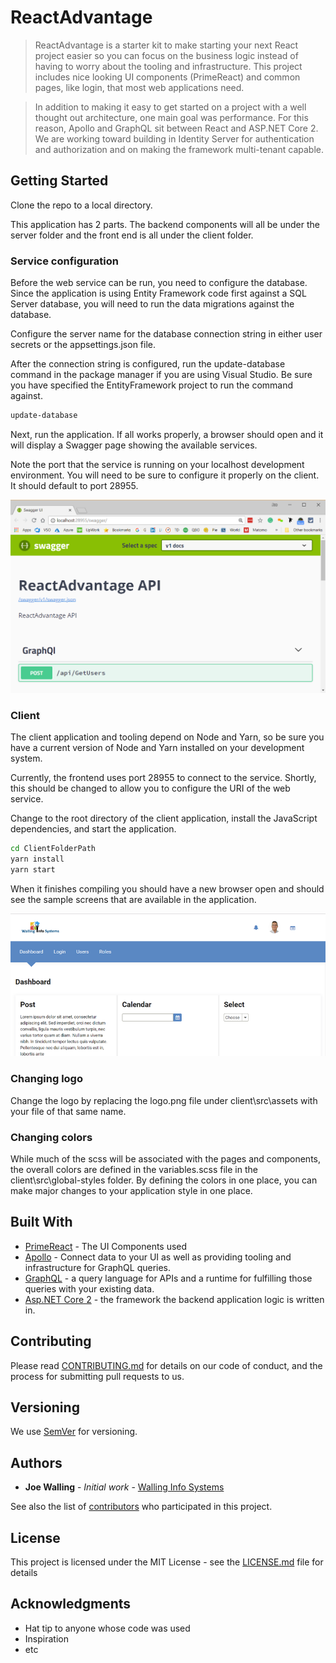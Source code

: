 # ReactAdvantage
> ReactAdvantage is a starter kit to make starting your next React project easier so you can focus on the business logic instead of having to worry about the tooling and infrastructure. This project includes nice looking UI components (PrimeReact) and common pages, like login, that most web applications need.

>In addition to making it easy to get started on a project with a well thought out architecture, one main goal was performance. For this reason, Apollo and GraphQL sit between React and ASP.NET Core 2. We are working toward building in Identity Server for authentication and authorization and on making the framework multi-tenant capable. 

## Getting Started

Clone the repo to a local directory. 

This application has 2 parts. The backend components will all be under the server folder and the front end is all under the client folder.

### Service configuration 

Before the web service can be run, you need to configure the database. Since the application is using Entity Framework code first against a SQL Server database, you will need to run the data migrations against the database.

Configure the server name for the database connection string in either user secrets or the appsettings.json file.

After the connection string is configured, run the update-database command in the package manager if you are using Visual Studio. Be sure you have specified the EntityFramework project to run the command against.

```sh
update-database
```

Next, run the application. If all works properly, a browser should open and it will display a Swagger page showing the available services.

Note the port that the service is running on your localhost development environment. You will need to be sure to configure it properly on the client. It should default to port 28955.

<img src="images/swaggerRunning.png" >

### Client
The client application and tooling depend on Node and Yarn, so be sure you have a current version of Node and Yarn installed on your development system.

Currently, the frontend uses port 28955 to connect to the service. Shortly, this should be changed to allow you to configure the URI of the web service.

Change to the root directory of the client application, install the JavaScript dependencies, and start the application.

```sh
cd ClientFolderPath
yarn install
yarn start
```
When it finishes compiling you should have a new browser open and should see the sample screens that are available in the application.

<img src="images/ReactAdvantageClientScreenshot.png">

### Changing logo
Change the logo by replacing the logo.png file under client\src\assets with your file of that same name.

### Changing colors
While much of the scss will be associated with the pages and components, the overall colors are defined in the variables.scss file in the client\src\global-styles folder. By defining the colors in one place, you can make major changes to your application style in one place.

## Built With

* [PrimeReact](https://www.primefaces.org/primereact/#/) - The UI Components used
* [Apollo](https://www.apollographql.com/) - Connect data to your UI as well as providing tooling and infrastructure for GraphQL queries.
* [GraphQL](https://graphql.org) - a query language for APIs and a runtime for fulfilling those queries with your existing data.
* [Asp.NET Core 2](https://docs.microsoft.com/en-us/aspnet/core/getting-started/?view=aspnetcore-2.1) - the framework the backend application logic is written in.

## Contributing

Please read [CONTRIBUTING.md](codeofconduct.md) for details on our code of conduct, and the process for submitting pull requests to us.

## Versioning

We use [SemVer](http://semver.org/) for versioning. 

## Authors

* **Joe Walling** - *Initial work* - [Walling Info Systems](https://wallingis.com)

See also the list of [contributors](https://github.com/joewalling/reactadvantage/contributors) who participated in this project.

## License

This project is licensed under the MIT License - see the [LICENSE.md](LICENSE.md) file for details

## Acknowledgments

* Hat tip to anyone whose code was used
* Inspiration
* etc